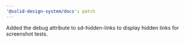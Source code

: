 ```yaml
---
'@solid-design-system/docs': patch
---
```


Added the debug attribute to sd-hidden-links to display hidden links for screenshot tests.